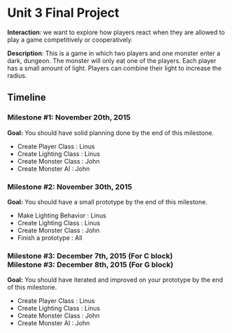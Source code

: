 <h1>Unit 3 Final Project</h1>

<strong>Interaction</strong>: we want to explore how players react when they are allowed to play a game competitively or cooperatively.

<strong>Description</strong>: This is a game in which two players and one monster enter a dark, dungeon. The monster will only eat one of the players. Each player has a small amount of light. Players can combine their light to increase the radius.

<h2>Timeline</h2>

<div>
  <h3>Milestone #1: November 20th, 2015 </h3>
  <strong>Goal:</strong> You should have solid planning done by the end of this milestone.
  <ul>
    <li>Create Player Class   : Linus</li>
    <li>Create Lighting Class : Linus</li>
    <li>Create Monster Class  : John</li>
    <li>Create Monster AI     : John</li>
  </ul>
</div>

<p>
  <h3>Milestone #2: November 30th, 2015 </h3>
  <strong>Goal:</strong> You should have a small prototype by the end of this milestone.
  <ul>
    <li>Make Lighting Behavior   : Linus</li>
    <li>Create Lighting Class : Linus</li>
    <li>Create Monster Class  : John</li>
    <li>Finish a prototype    : All</li>
  </ul>
</p>

<div>
  <h3>Milestone #3: December 7th, 2015 (For C block)</br>
  Milestone #3: December 8th, 2015 (For G block) </h3>
  <strong>Goal:</strong> You should have iterated and improved on your prototype by the end of this milestone.
  <ul>
    <li>Create Player Class   : Linus</li>
    <li>Create Lighting Class : Linus</li>
    <li>Create Monster Class  : John</li>
    <li>Create Monster AI     : John</li>
  </ul>
</div>
